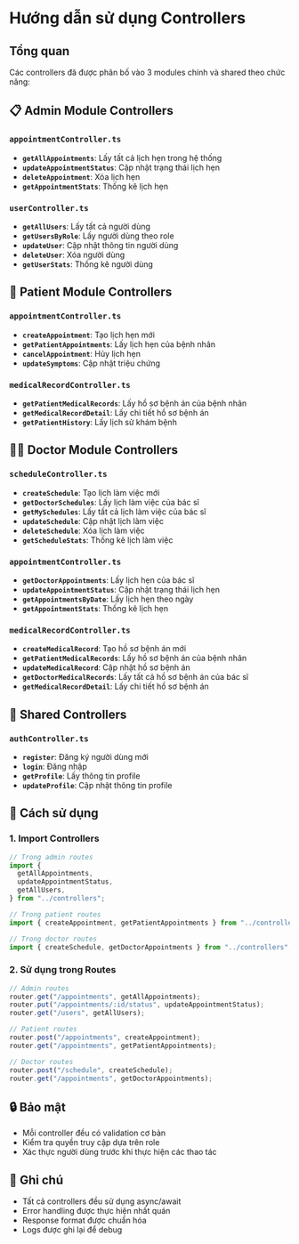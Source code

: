 # Hướng dẫn sử dụng Controllers

## Tổng quan

Các controllers đã được phân bố vào 3 modules chính và shared theo chức năng:

## 📋 **Admin Module Controllers**

### `appointmentController.ts`

- **`getAllAppointments`**: Lấy tất cả lịch hẹn trong hệ thống
- **`updateAppointmentStatus`**: Cập nhật trạng thái lịch hẹn
- **`deleteAppointment`**: Xóa lịch hẹn
- **`getAppointmentStats`**: Thống kê lịch hẹn

### `userController.ts`

- **`getAllUsers`**: Lấy tất cả người dùng
- **`getUsersByRole`**: Lấy người dùng theo role
- **`updateUser`**: Cập nhật thông tin người dùng
- **`deleteUser`**: Xóa người dùng
- **`getUserStats`**: Thống kê người dùng

## 🏥 **Patient Module Controllers**

### `appointmentController.ts`

- **`createAppointment`**: Tạo lịch hẹn mới
- **`getPatientAppointments`**: Lấy lịch hẹn của bệnh nhân
- **`cancelAppointment`**: Hủy lịch hẹn
- **`updateSymptoms`**: Cập nhật triệu chứng

### `medicalRecordController.ts`

- **`getPatientMedicalRecords`**: Lấy hồ sơ bệnh án của bệnh nhân
- **`getMedicalRecordDetail`**: Lấy chi tiết hồ sơ bệnh án
- **`getPatientHistory`**: Lấy lịch sử khám bệnh

## 👨‍⚕️ **Doctor Module Controllers**

### `scheduleController.ts`

- **`createSchedule`**: Tạo lịch làm việc mới
- **`getDoctorSchedules`**: Lấy lịch làm việc của bác sĩ
- **`getMySchedules`**: Lấy tất cả lịch làm việc của bác sĩ
- **`updateSchedule`**: Cập nhật lịch làm việc
- **`deleteSchedule`**: Xóa lịch làm việc
- **`getScheduleStats`**: Thống kê lịch làm việc

### `appointmentController.ts`

- **`getDoctorAppointments`**: Lấy lịch hẹn của bác sĩ
- **`updateAppointmentStatus`**: Cập nhật trạng thái lịch hẹn
- **`getAppointmentsByDate`**: Lấy lịch hẹn theo ngày
- **`getAppointmentStats`**: Thống kê lịch hẹn

### `medicalRecordController.ts`

- **`createMedicalRecord`**: Tạo hồ sơ bệnh án mới
- **`getPatientMedicalRecords`**: Lấy hồ sơ bệnh án của bệnh nhân
- **`updateMedicalRecord`**: Cập nhật hồ sơ bệnh án
- **`getDoctorMedicalRecords`**: Lấy tất cả hồ sơ bệnh án của bác sĩ
- **`getMedicalRecordDetail`**: Lấy chi tiết hồ sơ bệnh án

## 🔐 **Shared Controllers**

### `authController.ts`

- **`register`**: Đăng ký người dùng mới
- **`login`**: Đăng nhập
- **`getProfile`**: Lấy thông tin profile
- **`updateProfile`**: Cập nhật thông tin profile

## 🚀 **Cách sử dụng**

### 1. Import Controllers

```typescript
// Trong admin routes
import {
  getAllAppointments,
  updateAppointmentStatus,
  getAllUsers,
} from "../controllers";

// Trong patient routes
import { createAppointment, getPatientAppointments } from "../controllers";

// Trong doctor routes
import { createSchedule, getDoctorAppointments } from "../controllers";
```

### 2. Sử dụng trong Routes

```typescript
// Admin routes
router.get("/appointments", getAllAppointments);
router.put("/appointments/:id/status", updateAppointmentStatus);
router.get("/users", getAllUsers);

// Patient routes
router.post("/appointments", createAppointment);
router.get("/appointments", getPatientAppointments);

// Doctor routes
router.post("/schedule", createSchedule);
router.get("/appointments", getDoctorAppointments);
```

## 🔒 **Bảo mật**

- Mỗi controller đều có validation cơ bản
- Kiểm tra quyền truy cập dựa trên role
- Xác thực người dùng trước khi thực hiện các thao tác

## 📝 **Ghi chú**

- Tất cả controllers đều sử dụng async/await
- Error handling được thực hiện nhất quán
- Response format được chuẩn hóa
- Logs được ghi lại để debug
